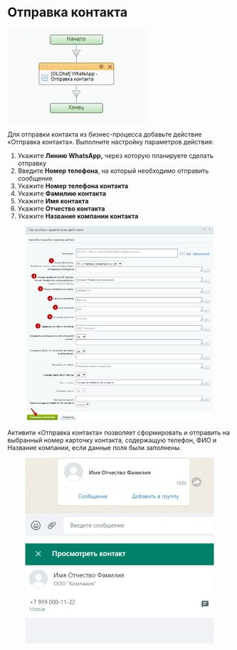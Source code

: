 # Отправка контакта

![](../../.gitbook/assets/34.png)

Для отправки контакта из бизнес-процесса добавьте действие «Отправка контакта». Выполните настройку параметров действия:

1. Укажите **Линию WhatsApp,** через которую планируете сделать отправку
2. Введите **Номер телефона**, на который необходимо отправить сообщение
3. Укажите **Номер телефона контакта**
4. Укажите **Фамилию контакта**
5. Укажите **Имя контакта**
6. Укажите **Отчество контакта**
7. Укажите **Название компании контакта**

<figure><img src="../../.gitbook/assets/image (429).png" alt=""><figcaption></figcaption></figure>

Активити «Отправка контакта» позволяет сформировать и отправить на выбранный номер карточку контакта, содержащую телефон, ФИО и Название компании, если данные поля были заполнены.

<figure><img src="../../.gitbook/assets/image (789).png" alt=""><figcaption></figcaption></figure>

<figure><img src="../../.gitbook/assets/image (181).png" alt=""><figcaption></figcaption></figure>
